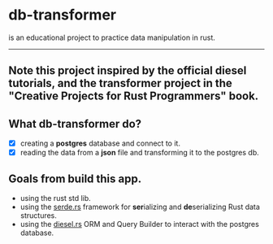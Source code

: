 # db-transformer
is an educational project to practice data manipulation in rust.

---
**Note**
this project inspired by the official diesel tutorials, and the transformer project in the "Creative Projects for Rust Programmers" book.
---

## What db-transformer do?
-[x] creating a **postgres** database and connect to it.
-[x] reading the data from a **json** file and transforming it to the postgres db.

## Goals from build this app.
- using the rust std lib.
- using the [serde.rs](https://serde.rs/) framework for **ser**ializing and **de**serializing Rust data structures.
- using the [diesel.rs](http://diesel.rs/) ORM and Query Builder to interact with the postgres database.

